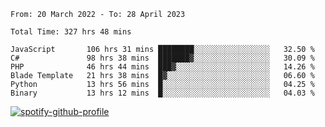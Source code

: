 <!--START_SECTION:waka-->

```text
From: 20 March 2022 - To: 28 April 2023

Total Time: 327 hrs 48 mins

JavaScript       106 hrs 31 mins ████████░░░░░░░░░░░░░░░░░   32.50 %
C#               98 hrs 38 mins  ███████▓░░░░░░░░░░░░░░░░░   30.09 %
PHP              46 hrs 44 mins  ███▓░░░░░░░░░░░░░░░░░░░░░   14.26 %
Blade Template   21 hrs 38 mins  █▓░░░░░░░░░░░░░░░░░░░░░░░   06.60 %
Python           13 hrs 56 mins  █░░░░░░░░░░░░░░░░░░░░░░░░   04.25 %
Binary           13 hrs 12 mins  █░░░░░░░░░░░░░░░░░░░░░░░░   04.03 %
```

<!--END_SECTION:waka-->
[![spotify-github-profile](https://spotify-github-profile.vercel.app/api/view?uid=c00zprrvy9xiloa9qnco3hmng&cover_image=true&theme=novatorem&show_offline=false&background_color=121212&bar_color=53b14f&bar_color_cover=false)](https://spotify-github-profile.vercel.app/api/view?uid=c00zprrvy9xiloa9qnco3hmng&redirect=true)
